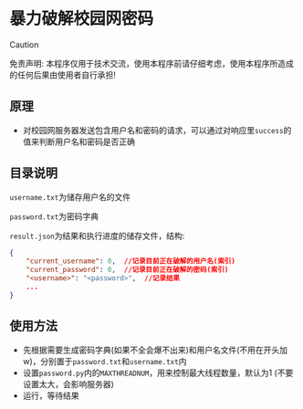 # 暴力破解校园网密码

> [!CAUTION]
> 免责声明: 本程序仅用于技术交流，使用本程序前请仔细考虑，使用本程序所造成的任何后果由使用者自行承担!

## 原理
* 对校园网服务器发送包含用户名和密码的请求，可以通过对响应里`success`的值来判断用户名和密码是否正确

## 目录说明
`username.txt`为储存用户名的文件

`password.txt`为密码字典

`result.json`为结果和执行进度的储存文件，结构:
```json
{
    "current_username": 0,  //记录目前正在破解的用户名(索引)
    "current_password": 0,  //记录目前正在破解的密码(索引)
    "<username>": "<password>",  //记录结果
    ...
}
```

## 使用方法
* 先根据需要生成密码字典(如果不全会爆不出来)和用户名文件(不用在开头加w)，分别置于`password.txt`和`username.txt`内
* 设置`password.py`内的`MAXTHREADNUM`，用来控制最大线程数量，默认为1 (不要设置太大，会影响服务器)
* 运行，等待结果


